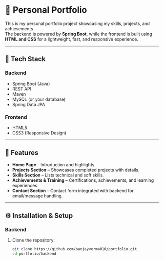 # 🌟 Personal Portfolio

This is my personal portfolio project showcasing my skills, projects, and achievements.  
The backend is powered by **Spring Boot**, while the frontend is built using **HTML and CSS** for a lightweight, fast, and responsive experience.

---

## 🚀 Tech Stack

### **Backend**
- Spring Boot (Java)
- REST API
- Maven
- MySQL (or your database)
- Spring Data JPA

### **Frontend**
- HTML5
- CSS3 (Responsive Design)

---

## 📂 Features
- **Home Page** – Introduction and highlights.
- **Projects Section** – Showcases completed projects with details.
- **Skills Section** – Lists technical and soft skills.
- **Achievements & Training** – Certifications, achievements, and learning experiences.
- **Contact Section** – Contact form integrated with backend for email/message handling.

---

## ⚙️ Installation & Setup

### **Backend**
1. Clone the repository:
   ```bash
   git clone https://github.com/sanjayverma010/portfolio.git
   cd portfolio/backend
